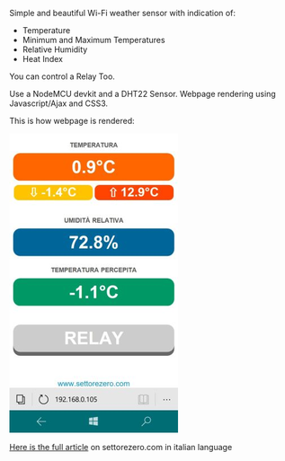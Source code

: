 Simple and beautiful Wi-Fi weather sensor with indication of:

- Temperature
- Minimum and Maximum Temperatures
- Relative Humidity
- Heat Index

You can control a Relay Too.

Use a NodeMCU devkit and a DHT22 Sensor. Webpage rendering using Javascript/Ajax and CSS3.

This is how webpage is rendered:

![application screenshot](https://github.com/Cyb3rn0id/ESP8266_experiments/blob/master/DHT22_and_Relay_demo/screenshot.jpg)

[Here is the full article](http://www.settorezero.com/wordpress/termometro-wi-fi-con-indicazione-umidita-temperatura-percepita-e-controllo-rele-mediante-esp8266/) on settorezero.com in italian language
